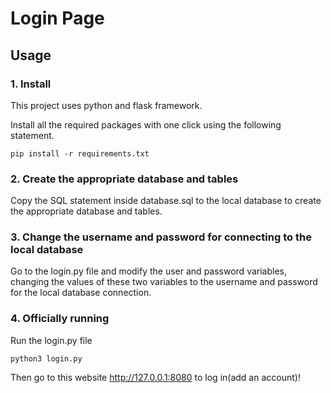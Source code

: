 # Login Page
## Usage
### 1. Install
This project uses python and flask framework.

Install all the required packages with one click using the following statement.
```
pip install -r requirements.txt
```

### 2. Create the appropriate database and tables
Copy the SQL statement inside database.sql to the local database to create the appropriate database and tables.

### 3. Change the username and password for connecting to the local database
Go to the login.py file and modify the user and password variables, changing the values of these two variables to the username and password for the local database connection.

### 4. Officially running
Run the login.py file
```
python3 login.py
```
Then go to this website http://127.0.0.1:8080 to log in(add an account)!






